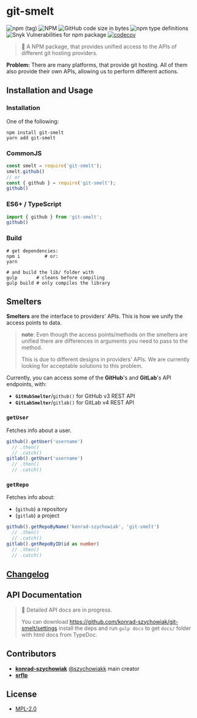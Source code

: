 # git-smelt
![npm (tag)](https://img.shields.io/npm/v/git-smelt/latest?style=flat-square)
![NPM](https://img.shields.io/npm/l/git-smelt?style=flat-square)
![GitHub code size in bytes](https://img.shields.io/github/languages/code-size/konrad-szychowiak/git-smelt?style=flat-square)
![npm type definitions](https://img.shields.io/npm/types/git-smelt?style=flat-square)
![Snyk Vulnerabilities for npm package](https://img.shields.io/snyk/vulnerabilities/npm/git-smelt?style=flat-square)
[![codecov](https://codecov.io/gh/konrad-szychowiak/git-smelt/branch/master/graph/badge.svg)](https://codecov.io/gh/konrad-szychowiak/git-smelt)

> 🚧 A NPM package, that provides unified access to the APIs of different git hosting providers.

**Problem:**
There are many platforms, that provide git hosting.
All of them also provide their own APIs, allowing us to perform different actions.

## Installation and Usage

### Installation
One of the following:
```shell script
npm install git-smelt
yarn add git-smelt
```

### CommonJS
```js
const smelt = require('git-smelt');
smelt.github()
// or
const { github } = require('git-smelt');
github()
```

### ES6+ / TypeScript
```ts
import { github } from 'git-smelt';
github()
```

### Build
```shell script
# get dependencies:
npm i         # or:
yarn

# and build the lib/ folder with
gulp       # cleans before compiling
gulp build # only compiles the library
```

## Smelters

**Smelters** are the interface to providers' APIs.
This is how we unify the access points to data.

> **note**: Even though the access points/methods on the smelters are unified
> there are differences in arguments you need to pass to the method.
>
> This is due to different designs in providers' APIs.
> We are currently looking for acceptable solutions to this problem.

Currently, you can access some of the **GitHub**'s and **GitLab**'s API endpoints, with:

+ **`GitHubSmelter`**/`github()` for GitHub v3 REST API
+ **`GitLabSmelter`**/`gitlab()` for GitLab v4 REST API

### `getUser`

Fetches info about a user.

```js
github().getUser('username')
  // .then()
  // .catch()
gitlab().getUser('username')
  // .then()
  // .catch()
```

### `getRepo`

Fetches info about:
+ (`github`) a repository
+ (`gitlab`) a project

```ts
github().getRepoByName('konrad-szychowiak', 'git-smelt')
  // .then()
  // .catch()
gitlab().getRepoByID(id as number)
  // .then()
  // .catch()
```

## [Changelog]

## API Documentation

> 🚧 Detailed API docs are in progress. 
>
> You can download https://github.com/konrad-szychowiak/git-smelt/settings
> install the deps and run `gulp docs` to get `docs/` folder with html docs from TypeDoc. 

## Contributors

+ **[konrad-szychowiak]** [@szychowiakk] main creator
+ **[srflp]** 

## License

+ [MPL-2.0]

[MPL-2.0]: ./LICENSE
[Changelog]: ./CHANGELOG.md
[konrad-szychowiak]: https://github.com/konrad-szychowiak
[@szychowiakk]: https://twitter.com/szychowiakk
[srflp]: https://github.com/srflp
